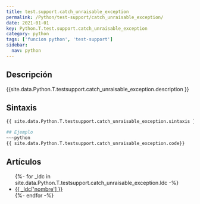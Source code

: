 ```yaml
---
title: test.support.catch_unraisable_exception
permalink: /Python/test-support/catch_unraisable_exception/
date: 2021-01-01
key: Python.T.test.support.catch_unraisable_exception
category: python
tags: ['funcion python', 'test-support']
sidebar: 
  nav: python
---
```


## Descripción
{{site.data.Python.T.testsupport.catch_unraisable_exception.description }}

## Sintaxis
~~~python
{{ site.data.Python.T.testsupport.catch_unraisable_exception.sintaxis }}~~~

## Ejemplo
~~~python
{{ site.data.Python.T.testsupport.catch_unraisable_exception.code}}
~~~

## Artículos
<ul>
{%- for _ldc in site.data.Python.T.testsupport.catch_unraisable_exception.ldc -%}
   <li>
       <a href="{{_ldc['url'] }}">{{ _ldc['nombre'] }}</a>
   </li>
{%- endfor -%}
</ul>

